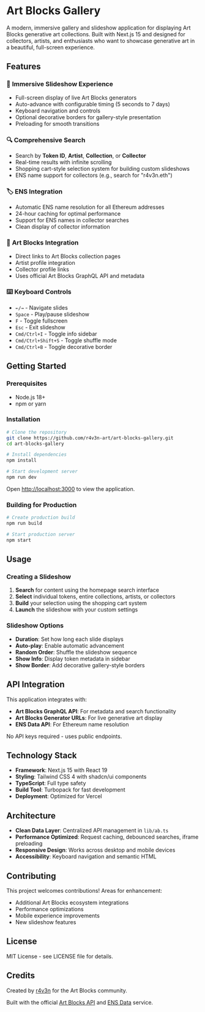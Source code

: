 # Art Blocks Gallery

A modern, immersive gallery and slideshow application for displaying Art Blocks generative art collections. Built with Next.js 15 and designed for collectors, artists, and enthusiasts who want to showcase generative art in a beautiful, full-screen experience.

## Features

### 🎨 **Immersive Slideshow Experience**
- Full-screen display of live Art Blocks generators
- Auto-advance with configurable timing (5 seconds to 7 days)
- Keyboard navigation and controls
- Optional decorative borders for gallery-style presentation
- Preloading for smooth transitions

### 🔍 **Comprehensive Search**
- Search by **Token ID**, **Artist**, **Collection**, or **Collector**
- Real-time results with infinite scrolling
- Shopping cart-style selection system for building custom slideshows
- ENS name support for collectors (e.g., search for "r4v3n.eth")

### 🏷️ **ENS Integration**
- Automatic ENS name resolution for all Ethereum addresses
- 24-hour caching for optimal performance
- Support for ENS names in collector searches
- Clean display of collector information

### 🔗 **Art Blocks Integration**
- Direct links to Art Blocks collection pages
- Artist profile integration
- Collector profile links
- Uses official Art Blocks GraphQL API and metadata

### ⌨️ **Keyboard Controls**
- `←/→` - Navigate slides
- `Space` - Play/pause slideshow
- `F` - Toggle fullscreen
- `Esc` - Exit slideshow
- `Cmd/Ctrl+I` - Toggle info sidebar
- `Cmd/Ctrl+Shift+S` - Toggle shuffle mode
- `Cmd/Ctrl+B` - Toggle decorative border

## Getting Started

### Prerequisites
- Node.js 18+ 
- npm or yarn

### Installation

```bash
# Clone the repository
git clone https://github.com/r4v3n-art/art-blocks-gallery.git
cd art-blocks-gallery

# Install dependencies
npm install

# Start development server
npm run dev
```

Open [http://localhost:3000](http://localhost:3000) to view the application.

### Building for Production

```bash
# Create production build
npm run build

# Start production server
npm start
```

## Usage

### Creating a Slideshow

1. **Search** for content using the homepage search interface
2. **Select** individual tokens, entire collections, artists, or collectors
3. **Build** your selection using the shopping cart system
4. **Launch** the slideshow with your custom settings

### Slideshow Options

- **Duration**: Set how long each slide displays
- **Auto-play**: Enable automatic advancement
- **Random Order**: Shuffle the slideshow sequence
- **Show Info**: Display token metadata in sidebar
- **Show Border**: Add decorative gallery-style borders

## API Integration

This application integrates with:
- **Art Blocks GraphQL API**: For metadata and search functionality
- **Art Blocks Generator URLs**: For live generative art display
- **ENS Data API**: For Ethereum name resolution

No API keys required - uses public endpoints.

## Technology Stack

- **Framework**: Next.js 15 with React 19
- **Styling**: Tailwind CSS 4 with shadcn/ui components
- **TypeScript**: Full type safety
- **Build Tool**: Turbopack for fast development
- **Deployment**: Optimized for Vercel

## Architecture

- **Clean Data Layer**: Centralized API management in `lib/ab.ts`
- **Performance Optimized**: Request caching, debounced searches, iframe preloading
- **Responsive Design**: Works across desktop and mobile devices
- **Accessibility**: Keyboard navigation and semantic HTML

## Contributing

This project welcomes contributions! Areas for enhancement:

- Additional Art Blocks ecosystem integrations
- Performance optimizations
- Mobile experience improvements
- New slideshow features

## License

MIT License - see LICENSE file for details.

## Credits

Created by [r4v3n](https://r4v3n.art/) for the Art Blocks community.

Built with the official [Art Blocks API](https://docs.artblocks.io/public-api-docs/) and [ENS Data](https://ensdata.net/) service.